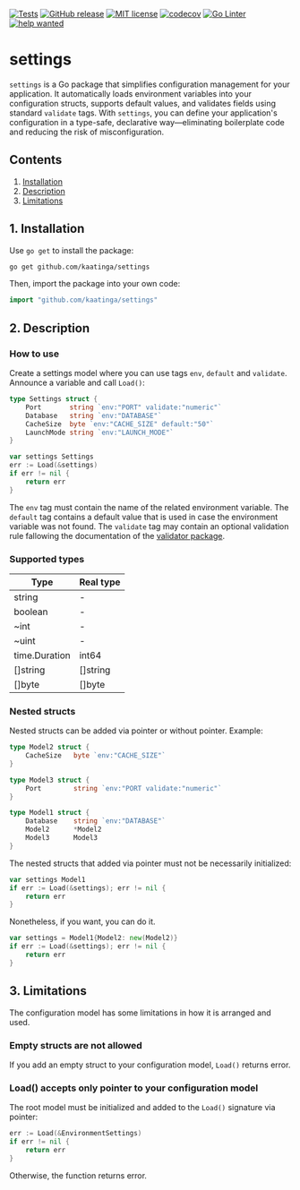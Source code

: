 [![Tests](https://github.com/kaatinga/settings/actions/workflows/test.yml/badge.svg?branch=main)](https://github.com/kaatinga/settings/actions/workflows/test.yml)
[![GitHub release](https://img.shields.io/github/release/kaatinga/settings.svg)](https://github.com/kaatinga/settings/releases)
[![MIT license](https://img.shields.io/badge/License-MIT-blue.svg)](https://github.com/kaatinga/settings/blob/main/LICENSE)
[![codecov](https://codecov.io/gh/kaatinga/settings/branch/main/graph/badge.svg)](https://codecov.io/gh/kaatinga/settings)
[![Go Linter](https://github.com/kaatinga/settings/actions/workflows/golangci-lint.yml/badge.svg)](https://github.com/kaatinga/settings/actions/workflows/golangci-lint.yml)
[![help wanted](https://img.shields.io/badge/Help%20wanted-True-yellow.svg)](https://github.com/kaatinga/settings/issues?q=is%3Aopen+is%3Aissue+label%3A%22help+wanted%22)

# settings

`settings` is a Go package that simplifies configuration management for your application. It automatically loads environment variables into your configuration structs, supports default values, and validates fields using standard `validate` tags. With `settings`, you can define your application's configuration in a type-safe, declarative way—eliminating boilerplate code and reducing the risk of misconfiguration.

## Contents

1. [Installation](#1-installation)
2. [Description](#2-description)
3. [Limitations](#3-limitations)

## 1. Installation

Use `go get` to install the package:
```bash
go get github.com/kaatinga/settings
````

Then, import the package into your own code:
```go
import "github.com/kaatinga/settings"
```

## 2. Description

### How to use

Create a settings model where you can use tags `env`, `default` and `validate`. Announce a variable and call `Load()`:

```go
type Settings struct {
    Port       string `env:"PORT" validate:"numeric"`
    Database   string `env:"DATABASE"`
    CacheSize  byte `env:"CACHE_SIZE" default:"50"`
    LaunchMode string `env:"LAUNCH_MODE"`
}

var settings Settings
err := Load(&settings)
if err != nil {
    return err
}
```

The `env` tag must contain the name of the related environment variable.
The `default` tag contains a default value that is used in case the environment variable was not found.
The `validate` tag may contain an optional validation rule fallowing the documentation of the [validator package](https://github.com/go-playground/validator/). 

### Supported types

| Type           | Real type      |
|----------------|----------------|
| string         | -              | 
| boolean        | -              | 
| ~int           | -              | 
| ~uint          | -              | 
| time.Duration  | int64          | 
| []string       | []string       |
| []byte         | []byte         |

### Nested structs

Nested structs can be added via pointer or without pointer. Example:

```go
type Model2 struct {
    CacheSize   byte `env:"CACHE_SIZE"`
}

type Model3 struct {
    Port        string `env:"PORT validate:"numeric"`
}

type Model1 struct {
    Database    string `env:"DATABASE"`
    Model2      *Model2
    Model3      Model3
}
```

The nested structs that added via pointer must not be necessarily initialized:

```go
var settings Model1
if err := Load(&settings); err != nil {
    return err
}
```

Nonetheless, if you want, you can do it.

```go
var settings = Model1{Model2: new(Model2)}
if err := Load(&settings); err != nil {
    return err
}
```

## 3. Limitations

The configuration model has some limitations in how it is arranged and used.

### Empty structs are not allowed

If you add an empty struct to your configuration model, `Load()` returns error.

### Load() accepts only pointer to your configuration model

The root model must be initialized and added to the `Load()` signature via pointer:

```go
err := Load(&EnvironmentSettings)
if err != nil {
    return err
}
```

Otherwise, the function returns error.
